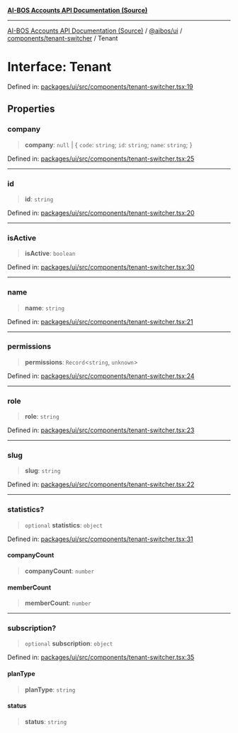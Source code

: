 [**AI-BOS Accounts API Documentation (Source)**](../../../../../README.md)

***

[AI-BOS Accounts API Documentation (Source)](../../../../../README.md) / [@aibos/ui](../../../README.md) / [components/tenant-switcher](../README.md) / Tenant

# Interface: Tenant

Defined in: [packages/ui/src/components/tenant-switcher.tsx:19](https://github.com/pohlai88/accounts/blob/48103fb36d28b2b9bfb33472b6de2f719773cde9/packages/ui/src/components/tenant-switcher.tsx#L19)

## Properties

### company

> **company**: `null` \| \{ `code`: `string`; `id`: `string`; `name`: `string`; \}

Defined in: [packages/ui/src/components/tenant-switcher.tsx:25](https://github.com/pohlai88/accounts/blob/48103fb36d28b2b9bfb33472b6de2f719773cde9/packages/ui/src/components/tenant-switcher.tsx#L25)

***

### id

> **id**: `string`

Defined in: [packages/ui/src/components/tenant-switcher.tsx:20](https://github.com/pohlai88/accounts/blob/48103fb36d28b2b9bfb33472b6de2f719773cde9/packages/ui/src/components/tenant-switcher.tsx#L20)

***

### isActive

> **isActive**: `boolean`

Defined in: [packages/ui/src/components/tenant-switcher.tsx:30](https://github.com/pohlai88/accounts/blob/48103fb36d28b2b9bfb33472b6de2f719773cde9/packages/ui/src/components/tenant-switcher.tsx#L30)

***

### name

> **name**: `string`

Defined in: [packages/ui/src/components/tenant-switcher.tsx:21](https://github.com/pohlai88/accounts/blob/48103fb36d28b2b9bfb33472b6de2f719773cde9/packages/ui/src/components/tenant-switcher.tsx#L21)

***

### permissions

> **permissions**: `Record`\<`string`, `unknown`\>

Defined in: [packages/ui/src/components/tenant-switcher.tsx:24](https://github.com/pohlai88/accounts/blob/48103fb36d28b2b9bfb33472b6de2f719773cde9/packages/ui/src/components/tenant-switcher.tsx#L24)

***

### role

> **role**: `string`

Defined in: [packages/ui/src/components/tenant-switcher.tsx:23](https://github.com/pohlai88/accounts/blob/48103fb36d28b2b9bfb33472b6de2f719773cde9/packages/ui/src/components/tenant-switcher.tsx#L23)

***

### slug

> **slug**: `string`

Defined in: [packages/ui/src/components/tenant-switcher.tsx:22](https://github.com/pohlai88/accounts/blob/48103fb36d28b2b9bfb33472b6de2f719773cde9/packages/ui/src/components/tenant-switcher.tsx#L22)

***

### statistics?

> `optional` **statistics**: `object`

Defined in: [packages/ui/src/components/tenant-switcher.tsx:31](https://github.com/pohlai88/accounts/blob/48103fb36d28b2b9bfb33472b6de2f719773cde9/packages/ui/src/components/tenant-switcher.tsx#L31)

#### companyCount

> **companyCount**: `number`

#### memberCount

> **memberCount**: `number`

***

### subscription?

> `optional` **subscription**: `object`

Defined in: [packages/ui/src/components/tenant-switcher.tsx:35](https://github.com/pohlai88/accounts/blob/48103fb36d28b2b9bfb33472b6de2f719773cde9/packages/ui/src/components/tenant-switcher.tsx#L35)

#### planType

> **planType**: `string`

#### status

> **status**: `string`
